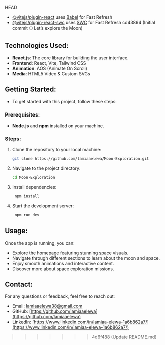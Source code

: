  HEAD
- [@vitejs/plugin-react](https://github.com/vitejs/vite-plugin-react/blob/main/packages/plugin-react/README.md) uses [Babel](https://babeljs.io/) for Fast Refresh
- [@vitejs/plugin-react-swc](https://github.com/vitejs/vite-plugin-react-swc) uses [SWC](https://swc.rs/) for Fast Refresh
 cd43894 (Initial commit 🌕 Let’s explore the Moon)

## Technologies Used:
- **React.js**: The core library for building the user interface.
- **Frontend**: React, Vite, Tailwind CSS
- **Animation**: AOS (Animate On Scroll)
- **Media**: HTML5 Video & Custom SVGs

## Getting Started:
- To get started with this project, follow these steps:

### Prerequisites:
- **Node.js** and **npm** installed on your machine.

### Steps:
1. Clone the repository to your local machine:
   ```bash
   git clone https://github.com/lamiaaelewa/Moon-Exploration.git
2. Navigate to the project directory:
    ```bash
   cd Moon-Exploration
3. Install dependencies:
   ```bash
    npm install
4. Start the development server:
   ```bash
    npm run dev
   
## Usage:
Once the app is running, you can:
- Explore the homepage featuring stunning space visuals.
- Navigate through different sections to learn about the moon and space.
- Enjoy smooth animations and interactive content.
- Discover more about space exploration missions.
  
## Contact:
For any questions or feedback, feel free to reach out:

- Email: [lamiaaelewa38@gmail.com](mailto:lamiaaelewa38@gmail.com)
- GitHub: [https://github.com/lamiaaelewa](https://github.com/lamiaaelewa)
- LinkedIn: [https://www.linkedin.com/in/lamiaa-elewa-1a6b862a7/](https://www.linkedin.com/in/lamiaa-elewa-1a6b862a7/)
>>>>>>> 4d6f488 (Update README.md)
